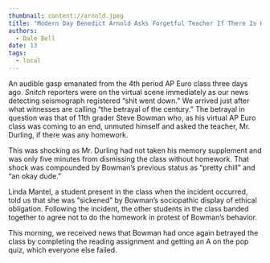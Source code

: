 ```yaml
---
thumbnail: content://arnold.jpeg
title: "Modern Day Benedict Arnold Asks Forgetful Teacher If There Is Homework "
authors:
  - Dale Bell
date: 13
tags:
  - local
---
```


An audible gasp emanated from the 4th period AP Euro class three days ago. *Snitch* reporters were on the virtual scene immediately as our news detecting seismograph registered “shit went down.” We arrived just after what witnesses are calling “the betrayal of the century.” The betrayal in question was that of 11th grader Steve Bowman who, as his virtual AP Euro class was coming to an end, unmuted himself and asked the teacher, Mr. Durling, if there was any homework. 

This was shocking as Mr. Durling had not taken his memory supplement and was only five minutes from dismissing the class without homework. That shock was compounded by Bowman’s previous status as “pretty chill” and “an okay dude.” 

Linda Mantel, a student present in the class when the incident occurred, told us that she was “sickened” by Bowman’s sociopathic display of ethical obligation. Following the incident, the other students in the class banded together to agree not to do the homework in protest of Bowman’s behavior. 

This morning, we received news that Bowman had once again betrayed the class by completing the reading assignment and getting an A on the pop quiz, which everyone else failed.

